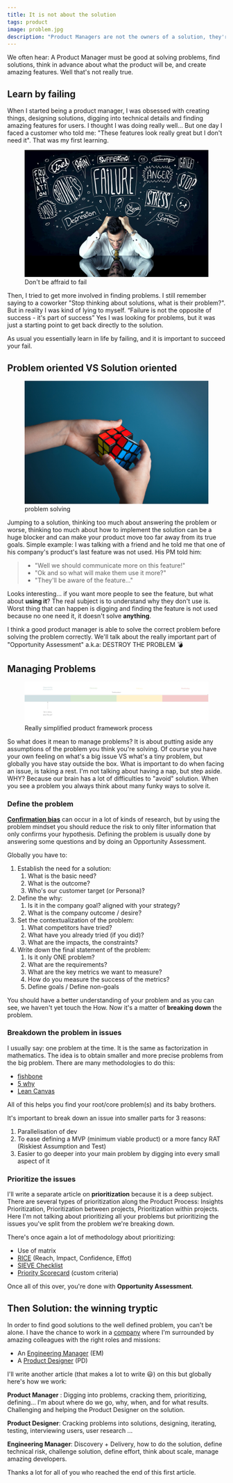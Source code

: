 ```yaml
---
title: It is not about the solution
tags: product
image: problem.jpg
description: "Product Managers are not the owners of a solution, they're not finding solutions by themselves. Being a Product Manager is about managing problems. This is an article about digging in to your problems more than how to solve them."
---
```


<p class="lead">We often hear: A Product Manager must be good at solving problems, find solutions, think in advance about what the product will be, and create amazing features. Well that's not really true. </p>

## Learn by failing 

When I started being a product manager, I was obsessed with creating things, designing solutions, digging into technical details and finding amazing features for users. I thought I was doing really well... But one day I faced a customer who told me: "These features look really great but I don't need it". That was my first learning. 

<figure class="extent">
    <img src="failure.jpg" data-zoomable />
    <figcaption>Don't be affraid to fail</figcaption>
</figure>

Then, I tried to get more involved in finding problems. I still remember saying to a coworker "Stop thinking about solutions, what is their problem?". But in reality I was kind of lying to myself. <q>Failure is not the opposite of success - it's part of success</q>
Yes I was looking for problems, but it was just a starting point to get back directly to the solution. 

As usual you essentially learn in life by failing, and it is important to succeed your fail.

## Problem oriented VS Solution oriented

<figure class="extent">
    <img src="problem.jpg" data-zoomable />
    <figcaption>problem solving</figcaption>
</figure>

Jumping to a solution, thinking too much about answering the problem or worse, thinking too much about how to implement the solution can be a huge blocker and can make your product move too far away from its true goals.
Simple example: I was talking with a friend and he told me that one of his company's product's last feature was not used. His PM told him:

> - "Well we should communicate more on this feature!"
> - "Ok and so what will make them use it more?" 
> - "They'll be aware of the feature..."

Looks interesting... if you want more people to see the feature, but what about __using it__? 
The real subject is to understand why they don't use is. Worst thing that can happen is digging and finding the feature is not used because no one need it, it doesn't solve __anything__. 

I think a good product manager is able to solve the correct problem before solving the problem correctly. We'll talk about the really important part of "Opportunity Assessment" a.k.a: DESTROY THE PROBLEM 💣

## Managing Problems


<figure class="full-width">
    <img src="product-framework.jpg" data-zoomable />
    <figcaption>Really simplified product framework process</figcaption> 
</figure>

So what does it mean to manage problems? 
It is about putting aside any assumptions of the problem you think you're solving. Of course you have your own feeling on what's a big issue VS what's a tiny problem, but globally you have stay outside the box. 
What is important to do when facing an issue, is taking a rest. I'm not talking about having a nap, but step aside. WHY? Because our brain has a lot of difficulties to "avoid" solution. When you see a problem you always think about many funky ways to solve it. 

### Define the problem

[__Confirmation bias__](https://en.wikipedia.org/wiki/Confirmation_bias) can occur in a lot of kinds of research, but by using the problem mindset you should reduce the risk to only filter information that only confirms your hypothesis. 
Defining the problem is usually done by answering some questions and by doing an Opportunity Assessment. 

Globally you have to: 

1. Establish the need for a solution:
   1. What is the basic need?
   2. What is the outcome?
   3. Who's our customer target (or Persona)?
2. Define the why:
   1. Is it in the company goal? aligned with your strategy?
   2. What is the company outcome / desire?
3. Set the contextualization of the problem: 
   1. What competitors have tried?
   2. What have you already tried (if you did)?
   3. What are the impacts, the constraints?
4. Write down the final statement of the problem:
   1. Is it only ONE problem?
   2. What are the requirements?
   3. What are the key metrics we want to measure?
   4. How do you measure the success of the metrics?
   5. Define goals / Define non-goals

You should have a better understanding of your problem and as you can see, we haven't yet touch the How. Now it's a matter of __breaking down__ the problem. 

### Breakdown the problem in issues

I usually say: one problem at the time. It is the same as factorization in mathematics. The idea is to obtain smaller and more precise problems from the big problem. There are many methodologies to do this: 

* [fishbone](https://tallyfy.com/definition-fishbone-diagram/)
* [5 why](https://www.mindtools.com/pages/article/newTMC_5W.htm)
* [Lean Canvas](https://leanstack.com/leancanvas) 

All of this helps you find your root/core problem(s) and its baby brothers.

It's important to break down an issue into smaller parts for 3 reasons:
1. Parallelisation of dev
2. To ease defining a MVP (minimum viable product) or a more fancy RAT (Riskiest Assumption and Test)
3. Easier to go deeper into your main problem by digging into every small aspect of it




### Prioritize the issues

I'll write a separate article on __prioritization__ because it is a deep subject. There are several types of prioritization along the Product Process: Insights Prioritization, Prioritization between projects, Prioritization within projects. 
Here I'm not talking about prioritizing all your problems but prioritizing the issues you've split from the problem we're breaking down. 

There's once again a lot of methodology about prioritizing: 

* Use of matrix 
* [RICE](https://www.intercom.com/blog/rice-simple-prioritization-for-product-managers/) (Reach, Impact, Confidence, Effot)
* [SIEVE Checklist](https://engineering.brigad.co/how-we-prioritize-features-at-brigad-the-sieve-checklist-de8c2b18d12a)
* [Priority Scorecard](https://danielelizalde.com/product_management_scorecard/) (custom criteria)

Once all of this over, you're done with __Opportunity Assessment__. 

## Then Solution: the winning tryptic 

In order to find good solutions to the well defined problem, you can't be alone.
I have the chance to work in a [company](https://heetch.com) where I'm surrounded by amazing colleagues with the right roles and missions:
* An [Engineering Manager](https://twitter.com/DavidGuyon) (EM)
* A [Product Designer](https://www.linkedin.com/in/elodiemermet/) (PD) 

I'll write another article (that makes a lot to write 😃) on this but globally here's how we work: 

__Product Manager__ : Digging into problems, cracking them, prioritizing, defining... I'm about where do we go, why, when, and for what results. Challenging and helping the Product Designer on the solution.

__Product Designer__: Cracking problems into solutions, designing, iterating, testing, interviewing users, user research ...   

__Engineering Manager__: Discovery + Delivery, how to do the solution, define technical risk, challenge solution, define effort, think about scale, manage amazing developers. 

Thanks a lot for all of you who reached the end of this first article. 